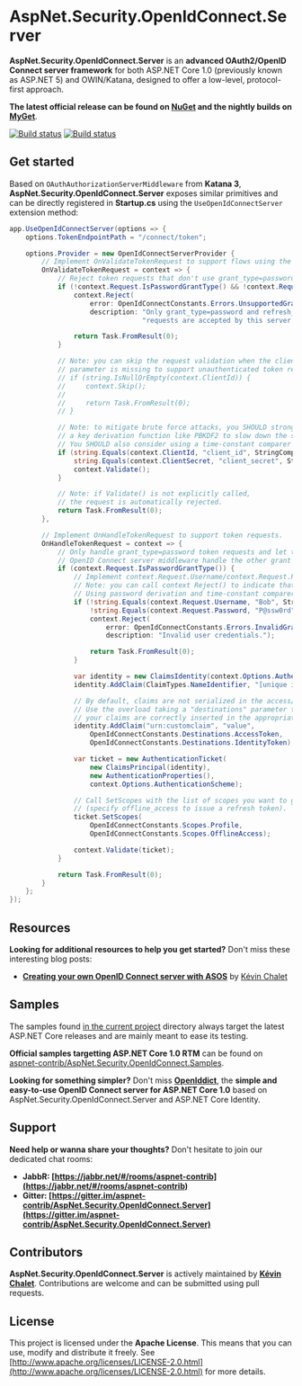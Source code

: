 AspNet.Security.OpenIdConnect.Server
==================================

**AspNet.Security.OpenIdConnect.Server** is an **advanced OAuth2/OpenID Connect server framework** for both ASP.NET Core 1.0 (previously known as ASP.NET 5) and OWIN/Katana, designed to offer a low-level, protocol-first approach.

**The latest official release can be found on [NuGet](https://www.nuget.org/packages/AspNet.Security.OpenIdConnect.Server) and the nightly builds on [MyGet](https://www.myget.org/gallery/aspnet-contrib)**.

[![Build status](https://ci.appveyor.com/api/projects/status/tyenw4ffs00j4sav/branch/dev?svg=true)](https://ci.appveyor.com/project/aspnet-contrib/aspnet-security-openidconnect-server/branch/dev)
[![Build status](https://travis-ci.org/aspnet-contrib/AspNet.Security.OpenIdConnect.Server.svg?branch=dev)](https://travis-ci.org/aspnet-contrib/AspNet.Security.OpenIdConnect.Server)

## Get started

Based on `OAuthAuthorizationServerMiddleware` from **Katana 3**, **AspNet.Security.OpenIdConnect.Server** exposes similar primitives and can be directly registered in **Startup.cs** using the `UseOpenIdConnectServer` extension method:

```csharp
app.UseOpenIdConnectServer(options => {
    options.TokenEndpointPath = "/connect/token";

    options.Provider = new OpenIdConnectServerProvider {
        // Implement OnValidateTokenRequest to support flows using the token endpoint.
        OnValidateTokenRequest = context => {
            // Reject token requests that don't use grant_type=password or grant_type=refresh_token.
            if (!context.Request.IsPasswordGrantType() && !context.Request.IsRefreshTokenGrantType()) {
                context.Reject(
                    error: OpenIdConnectConstants.Errors.UnsupportedGrantType,
                    description: "Only grant_type=password and refresh_token " +
                                 "requests are accepted by this server.");

                return Task.FromResult(0);
            }

            // Note: you can skip the request validation when the client_id
            // parameter is missing to support unauthenticated token requests.
            // if (string.IsNullOrEmpty(context.ClientId)) {
            //     context.Skip();
            // 
            //     return Task.FromResult(0);
            // }

            // Note: to mitigate brute force attacks, you SHOULD strongly consider applying
            // a key derivation function like PBKDF2 to slow down the secret validation process.
            // You SHOULD also consider using a time-constant comparer to prevent timing attacks.
            if (string.Equals(context.ClientId, "client_id", StringComparison.Ordinal) &&
                string.Equals(context.ClientSecret, "client_secret", StringComparison.Ordinal)) {
                context.Validate();
            }

            // Note: if Validate() is not explicitly called,
            // the request is automatically rejected.
            return Task.FromResult(0);
        },

        // Implement OnHandleTokenRequest to support token requests.
        OnHandleTokenRequest = context => {
            // Only handle grant_type=password token requests and let the
            // OpenID Connect server middleware handle the other grant types.
            if (context.Request.IsPasswordGrantType()) {
	            // Implement context.Request.Username/context.Request.Password validation here.
	            // Note: you can call context Reject() to indicate that authentication failed.
                // Using password derivation and time-constant comparer is STRONGLY recommended.
	            if (!string.Equals(context.Request.Username, "Bob", StringComparison.Ordinal) &&
	                !string.Equals(context.Request.Password, "P@ssw0rd", StringComparison.Ordinal)) {
                    context.Reject(
                        error: OpenIdConnectConstants.Errors.InvalidGrant,
                        description: "Invalid user credentials.");

	                return Task.FromResult(0);
	            }

	            var identity = new ClaimsIdentity(context.Options.AuthenticationScheme);
	            identity.AddClaim(ClaimTypes.NameIdentifier, "[unique id]");

	            // By default, claims are not serialized in the access/identity tokens.
	            // Use the overload taking a "destinations" parameter to make sure
                // your claims are correctly inserted in the appropriate tokens.
	            identity.AddClaim("urn:customclaim", "value",
	                OpenIdConnectConstants.Destinations.AccessToken,
	                OpenIdConnectConstants.Destinations.IdentityToken);

	            var ticket = new AuthenticationTicket(
	                new ClaimsPrincipal(identity),
	                new AuthenticationProperties(),
	                context.Options.AuthenticationScheme);

	            // Call SetScopes with the list of scopes you want to grant
	            // (specify offline_access to issue a refresh token).
	            ticket.SetScopes(
                    OpenIdConnectConstants.Scopes.Profile,
                    OpenIdConnectConstants.Scopes.OfflineAccess);

	            context.Validate(ticket);
            }

	        return Task.FromResult(0);
        }
    };
});
```

## Resources

**Looking for additional resources to help you get started?** Don't miss these interesting blog posts:

- **[Creating your own OpenID Connect server with ASOS](http://kevinchalet.com/2016/07/13/creating-your-own-openid-connect-server-with-asos-introduction/)** by [Kévin Chalet](https://github.com/PinpointTownes)

## Samples

The samples found [in the current project](./samples/) directory always target the latest ASP.NET Core releases and are mainly meant to ease its testing.

**Official samples targetting ASP.NET Core 1.0 RTM** can be found on [aspnet-contrib/AspNet.Security.OpenIdConnect.Samples](https://github.com/aspnet-contrib/AspNet.Security.OpenIdConnect.Samples). 

**Looking for something simpler?** Don't miss **[OpenIddict](https://github.com/openiddict/core)**, the **simple and easy-to-use OpenID Connect server for ASP.NET Core 1.0** based on AspNet.Security.OpenIdConnect.Server and ASP.NET Core Identity.

## Support

**Need help or wanna share your thoughts?** Don't hesitate to join our dedicated chat rooms:

- **JabbR: [https://jabbr.net/#/rooms/aspnet-contrib](https://jabbr.net/#/rooms/aspnet-contrib)**
- **Gitter: [https://gitter.im/aspnet-contrib/AspNet.Security.OpenIdConnect.Server](https://gitter.im/aspnet-contrib/AspNet.Security.OpenIdConnect.Server)**

## Contributors

**AspNet.Security.OpenIdConnect.Server** is actively maintained by **[Kévin Chalet](https://github.com/PinpointTownes)**. Contributions are welcome and can be submitted using pull requests.

## License

This project is licensed under the **Apache License**. This means that you can use, modify and distribute it freely. See [http://www.apache.org/licenses/LICENSE-2.0.html](http://www.apache.org/licenses/LICENSE-2.0.html) for more details.
